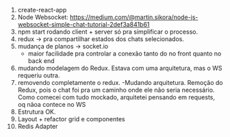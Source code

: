 1) create-react-app
2) Node Websocket: https://medium.com/@martin.sikora/node-js-websocket-simple-chat-tutorial-2def3a841b61
3) npm start rodando client + server só pra simplificar o processo.
4) redux -> pra compartilhar estados dos chats selecionados.
5) mudança de planos -> socket.io
    - maior facilidade pra controlar a conexão tanto do no front quanto no back end
6) mudando modelagem do Redux. Estava com uma arquitetura, mas o WS requeriu outra.
7) removendo completamente o redux.
    -Mudando arquitetura. Remoção do Redux, pois o chat foi pra um caminho onde ele não seria necessário. Como comecei com tudo mockado, arquitetei pensando em requests, oq nãoa contece no WS
8) Estrutura OK.
9) Layout + refactor grid e componentes
10) Redis Adapter